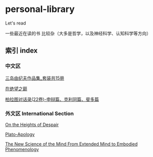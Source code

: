 # personal-library
Let's read

一些最近在读的书 比较杂（大多是哲学，以及神经科学、认知科学等方向）

## 索引 index
### 中文区
[三岛由纪夫作品集_套装共15册](https://github.com/PMogu/personal-library/blob/main/%5BCH%5D%20三岛由纪夫作品集_套装共15册.pdf)

[在绝望之巅](https://github.com/PMogu/personal-library/blob/main/%5BCH%5D%20在绝望之巅.pdf)

[柏拉图对话录(22卷)-申辩篇、克利同篇、斐多篇](https://github.com/PMogu/personal-library/blob/main/%5BCH%5D%20柏拉图对话录(22卷)-申辩篇、克利同篇、斐多篇.pdf)

### 外文区 International Section
[On the Heights of Despair](https://github.com/PMogu/personal-library/blob/main/%5BEN%5D%20On%20the%20Heights%20of%20Despair.pdf)

[Plato-Apology](https://github.com/PMogu/personal-library/blob/main/%5BEN%5D%20Plato%20-%20Apology.pdf)

[The New Science of the Mind From Extended Mind to Embodied Phenomenology](https://github.com/PMogu/personal-library/blob/main/%5BEN%5D%20The%20New%20Science%20of%20the%20Mind%20From%20Extended%20Mind%20to%20Embodied%20Phenomenology.pdf)
